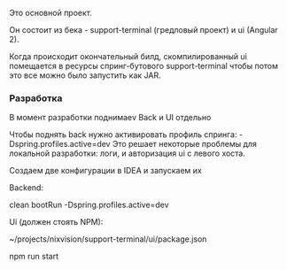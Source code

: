 Это основной проект.

Он состоит из бека - support-terminal (гредловый проект)
и ui (Angular 2). 

Когда происходит окончательный билд, скомпилированный ui помещается в ресурсы спринг-бутового support-terminal
чтобы потом это все можно было запустить как JAR.

### Разработка
В момент разработки поднимаеv Back и UI отдельно 
 
Чтобы поднять back нужно активировать профиль спринга:
-Dspring.profiles.active=dev
Это решает некоторые проблемы для локальной разработки: логи, и авторизация ui с левого хоста.

Создаем две конфигурации в IDEA и запускаем их 

Backend:

clean bootRun -Dspring.profiles.active=dev


Ui (должен стоять NPM):

~/projects/nixvision/support-terminal/ui/package.json

npm run start